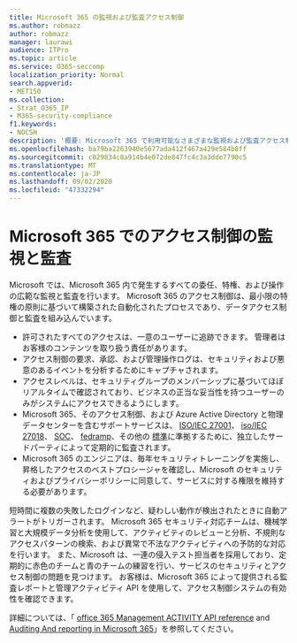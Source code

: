 ```yaml
---
title: Microsoft 365 の監視および監査アクセス制御
ms.author: robmazz
author: robmazz
manager: laurawi
audience: ITPro
ms.topic: article
ms.service: O365-seccomp
localization_priority: Normal
search.appverid:
- MET150
ms.collection:
- Strat_O365_IP
- M365-security-compliance
f1.keywords:
- NOCSH
description: '概要: Microsoft 365 で利用可能なさまざまな監視および監査アクセス制御の概要について説明します。'
ms.openlocfilehash: ba79ba2263940e5677ada412f467a429e584b8ff
ms.sourcegitcommit: c029834c8a914b4e072de847fc4c3a3dde7790c5
ms.translationtype: MT
ms.contentlocale: ja-JP
ms.lasthandoff: 09/02/2020
ms.locfileid: "47332294"
---
```

# <a name="monitoring-and-auditing-access-controls-in-microsoft-365"></a>Microsoft 365 でのアクセス制御の監視と監査

Microsoft では、Microsoft 365 内で発生するすべての委任、特権、および操作の広範な監視と監査を行います。 Microsoft 365 のアクセス制御は、最小限の特権の原則に基づいて構築された自動化されたプロセスであり、データアクセス制御と監査を組み込んでいます。

- 許可されたすべてのアクセスは、一意のユーザーに追跡できます。 管理者はお客様のコンテンツを取り扱う責任があります。
- アクセス制御の要求、承認、および管理操作ログは、セキュリティおよび悪意のあるイベントを分析するためにキャプチャされます。
- アクセスレベルは、セキュリティグループのメンバーシップに基づいてほぼリアルタイムで確認されており、ビジネスの正当な妥当性を持つユーザーのみがシステムにアクセスできるようにします。
- Microsoft 365、そのアクセス制御、および Azure Active Directory と物理データセンターを含むサポートサービスは、 [ISO/IEC 27001](https://www.microsoft.com/TrustCenter/Compliance/iso-iec-27001)、 [iso/IEC 27018](https://www.microsoft.com/TrustCenter/Compliance/iso-iec-27018)、 [SOC](https://www.microsoft.com/TrustCenter/Compliance/SOC)、 [fedramp](https://www.microsoft.com/TrustCenter/Compliance/FedRAMP)、その他の [標準](https://www.microsoft.com/TrustCenter/Compliance?service=Office#Icons)に準拠するために、独立したサードパーティによって定期的に監査されます。
- Microsoft 365 のエンジニアは、毎年セキュリティトレーニングを実施し、昇格したアクセスのベストプロシージャを確認し、Microsoft のセキュリティおよびプライバシーポリシーに同意して、サービスに対する権限を維持する必要があります。

短時間に複数の失敗したログインなど、疑わしい動作が検出されたときに自動アラートがトリガーされます。 Microsoft 365 セキュリティ対応チームは、機械学習と大規模データ分析を使用して、アクティビティのレビューと分析、不規則なアクセスパターンの検索、および異常で不法なアクティビティへの予防的な対応を行います。 また、Microsoft は、一連の侵入テスト担当者を採用しており、定期的に赤色のチームと青のチームの練習を行い、サービスのセキュリティとアクセス制御の問題を見つけます。 お客様は、Microsoft 365 によって提供される監査レポートと管理アクティビティ API を使用して、アクセス制御システムの有効性を確認できます。

詳細については、「 [office 365 Management ACTIVITY API reference](https://docs.microsoft.com/office/office-365-management-api/office-365-management-activity-api-reference) and [Auditing And reporting in Microsoft 365](microsoft-365-auditing-and-reporting-overview.md)」を参照してください。
